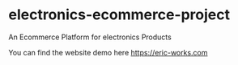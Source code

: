 # electronics-ecommerce-project
An Ecommerce Platform for electronics Products


You can find the website demo here https://eric-works.com
